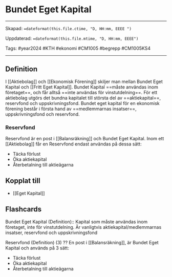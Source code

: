 # Bundet Eget Kapital

---
Skapad: `=dateformat(this.file.ctime, "D, HH:mm, EEEE ")`

Uppdaterad: `=dateformat(this.file.mtime, "D, HH:mm, EEEE")`

Tags: #year2024 #KTH #ekonomi #CM1005 #begrepp #CM1005KS4

---

## Definition

I [[Aktiebolag]] och [[Ekonomisk Förening]] skiljer man mellan Bundet Eget Kapital och [[Fritt Eget Kapital]]. Bundet Kapital ==måste användas inom företaget==, och får alltså ==inte användas för vinstutdelning==. För ett aktiebolag utgörs det bundna kapitalet till största del av ==aktiekapital==, reservfond och uppskrivningsfond. Bundet eget kapital för en ekonomisk förening består i första hand av ==medlemmarnas insatser==, uppskrivningsfond och reservfond.

### Reservfond

Reservfond är en post i [[Balansräkning]] och Bundet Eget Kapital. Inom ett [[Aktiebolag]] får en Reservfond endast användas på dessa sätt:

- Täcka förlust
- Öka aktiekapital
- Återbetalning till aktieägarna

## Kopplat till

- [[Eget Kapital]]

## Flashcards

Bundet Eget Kapital (Definition):: Kapital som måste användas inom företaget, inte för vinstutdelning. Är vanligtvis aktiekapital/medlemmarnas insatser, reservfond och uppskrivningsfond
<!--SR:!2024-03-07,21,250!2024-03-02,4,270-->

Reservfond (Definition) (3)
??
En post i [[Balansräkning]], är Bundet Eget Kapital och används på 3 sätt:
- Täcka förlust
- Öka aktiekapital
- Återbetalning till aktieägarna
